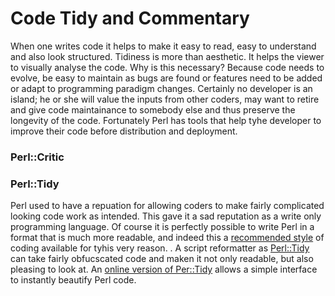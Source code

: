 # Code Tidy and Commentary

When one writes code it helps to make it easy to read, easy to understand and also look structured.  Tidiness is more than aesthetic.  It helps the viewer to visually analyse the code.  Why is this necessary? Because code needs to evolve, be easy to maintain as bugs are found or features need to be added or adapt to programming paradigm changes.  Certainly no developer is an island; he or she will value the inputs from other coders, may want to retire and give code maintainance to somebody else and thus preserve the longevity of the code.  Fortunately Perl has tools that help tyhe developer to improve their code before distribution and deployment.


### Perl::Critic



### Perl::Tidy

Perl used to have a repuation for allowing coders to make fairly complicated looking code work as intended.  This gave it a sad reputation as a write only programming language.  Of course it is perfectly possible to write Perl in a format that is much more readable, and indeed this a [recommended style](https://perldoc.perl.org/perlstyle) of coding available for tyhis very reason. .  A script reformatter as [Perl::Tidy](https://perltidy.sourceforge.net/) can take fairly obfucscated code and maken it not only readable, but also pleasing to look at.  An [online version of Per::Tidy](https://perltidy.com/) allows a simple interface to instantly beautify Perl code.
